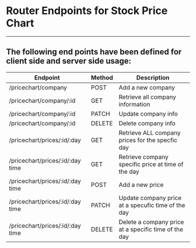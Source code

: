 # Router Endpoints for Stock Price Chart
***
## The following end points have been defined for client side and server side usage:

Endpoint   |   Method   |   Description
---   |   ---   |   ---
/pricechart/company   |   POST   |   Add a new company
/pricechart/company/:id   |   GET   |   Retrieve all company information
/pricechart/company/:id   |   PATCH   |   Update company info
/pricechart/company/:id   |   DELETE   |   Delete company info
/pricechart/prices/:id/:day   |   GET   |   Retrieve ALL company prices for the specfic day
/pricechart/prices/:id/:day time   |    GET   |   Retrieve company specific price at time of the day
/pricechart/prices/:id/:day time   |    POST   |   Add a new price
/pricechart/prices/:id/:day time   |   PATCH   |   Update company price at a specufic time of the day
/pricechart/prices/:id/:day time   |   DELETE   |   Delete a company price at a specific time of the day

